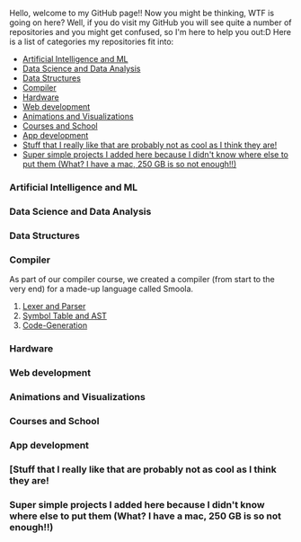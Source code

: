 Hello, welcome to my GitHub page!! Now you might be thinking, WTF is going on here? Well, if you do visit my GitHub you will see quite a number of repositories and you might get confused, so I'm here to help you out:D
Here is a list of categories my repositories fit into:
* [Artificial Intelligence and ML](#ai)
* [Data Science and Data Analysis](#ds)
* [Data Structures](#data)
* [Compiler](#compiler)
* [Hardware](#hardware)
* [Web development](#web)
* [Animations and Visualizations](#animation)
* [Courses and School](#course)
* [App development](#app)
* [Stuff that I really like that are probably not as cool as I think they are!](#cool)
* [Super simple projects I added here because I didn't know where else to put them (What? I have a mac, 250 GB is so not enough!!)](#simple)

<h3 id="ai">Artificial Intelligence and ML</h3>
<h3 id="ds">Data Science and Data Analysis</h3>
<h3 id="data">Data Structures</h3>
<h3 id="compiler">Compiler</h3>

As part of our compiler course, we created a compiler (from start to the very end) for a made-up language called Smoola. 

<ol>
  <li><a href="https://github.com/nazaninsbr/Lexer-and-Parser">Lexer and Parser</a></li>
  <li><a href="https://github.com/nazaninsbr/Symbol-Table-and-AST">Symbol Table and AST</a></li>
  <li><a href="https://github.com/nazaninsbr/Code-Generation">Code-Generation</a></li>
</ol>
<h3 id="hardware">Hardware</h3>
<h3 id="web">Web development</h3>
<h3 id="animation">Animations and Visualizations</h3>
<h3 id="course">Courses and School</h3>
<h3 id="app">App development</h3>
<h3 id="cool">[Stuff that I really like that are probably not as cool as I think they are!</h3>
<h3 id="simple">Super simple projects I added here because I didn't know where else to put them (What? I have a mac, 250 GB is so not enough!!)</h3>
